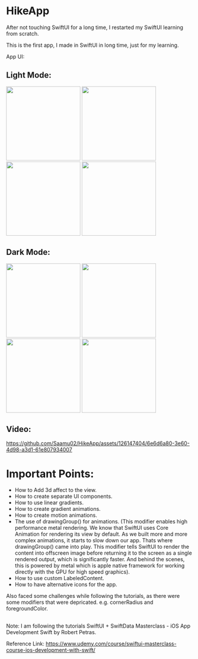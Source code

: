 # HikeApp

After not touching SwiftUI for a long time, I restarted my SwiftUI learning from scratch.

This is the first app, I made in SwiftUI in long time, just for my learning.

App UI:

## Light Mode:

<img src="https://github.com/Saamu02/HikeApp/assets/126147404/f8704c86-5132-4c2f-b007-b87799196a0d" width="200" />
<img src="https://github.com/Saamu02/HikeApp/assets/126147404/b9a368d2-5008-477b-b02b-4f8a31276e2e" width="200" />
<img src="https://github.com/Saamu02/HikeApp/assets/126147404/12c97b06-3295-4772-8fea-59db9ef13f4c" width="200" />
<img src="https://github.com/Saamu02/HikeApp/assets/126147404/304d77d8-91de-48af-8a2f-85638518a327" width="200" />



## Dark Mode:

<img src="https://github.com/Saamu02/HikeApp/assets/126147404/3d68c9f3-cda0-470d-8aac-9346e255f3c2" width="200" />
<img src="https://github.com/Saamu02/HikeApp/assets/126147404/8bacb94e-4d81-4f69-86a5-8fea726d7238" width="200" />
<img src="https://github.com/Saamu02/HikeApp/assets/126147404/382efea7-23a5-447d-98f1-b92bc06dfc3f" width="200" />
<img src="https://github.com/Saamu02/HikeApp/assets/126147404/8048a8b8-3729-4f97-92fa-bbf12a43bd3e" width="200" />



## Video:
https://github.com/Saamu02/HikeApp/assets/126147404/6e6d6a80-3e60-4d98-a3d1-61e807934007



# Important Points:
- How to Add 3d affect to the view.
- How to create separate UI components.
- How to use linear gradients.
- How to create gradient animations.
- How to create motion animations.
- The use of drawingGroup() for animations. (This modifier enables high performance metal rendering. We know that SwiftUI uses Core Animation for rendering its view by default. As we built more and more complex animations, it starts to slow down our app. Thats where drawingGroup() came into play. This modifier tells SwiftUI to render the content into offscreen image before returning it to the screen as a single rendered output, which is significantly faster. And behind the scenes, this is powered by metal which is apple native framework for working directly with the GPU for high speed graphics).
- How to use custom LabeledContent.
- How to have alternative icons for the app.


Also faced some challenges while following the tutorials, as there were some modifiers that were depricated. e.g. cornerRadius and foregroundColor.

## 
## 

Note: I am following the tutorials SwiftUI + SwiftData Masterclass - iOS App Development Swift by Robert Petras.

Reference Link: https://www.udemy.com/course/swiftui-masterclass-course-ios-development-with-swift/

